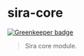 sira-core
=========

[![Greenkeeper badge](https://badges.greenkeeper.io/taoyuan/sira-core.svg)](https://greenkeeper.io/)

> Sira core module.
